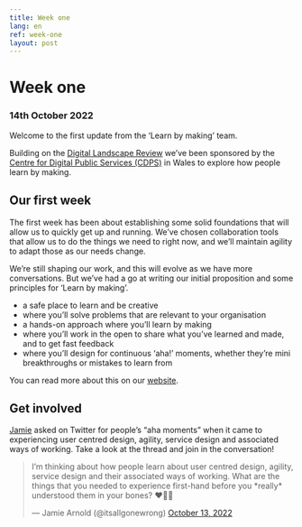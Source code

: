 ```yaml
---
title: Week one
lang: en
ref: week-one
layout: post
---
```


# Week one
### 14th October 2022

Welcome to the first update from the ‘Learn by making’ team.

Building on the [Digital Landscape Review](https://digitalpublicservices.gov.wales/our-work/completed-projects/digital-landscape-review/) we’ve been sponsored by the [Centre for Digital Public Services (CDPS)](https://digitalpublicservices.gov.wales/) in Wales to explore how people learn by making.

## Our first week

The first week has been about establishing some solid foundations that will allow us to quickly get up and running. We’ve chosen collaboration tools that allow us to do the things we need to right now, and we’ll maintain agility to adapt those as our needs change.

We’re still shaping our work, and this will evolve as we have more conversations. But we’ve had a go at writing our initial proposition and some principles for ‘Learn by making’.

* a safe place to learn and be creative
* where you’ll solve problems that are relevant to your organisation
* a hands-on approach where you’ll learn by making
* where you’ll work in the open to share what you’ve learned and made, and to get fast feedback
* where you’ll design for continuous ‘aha!’ moments, whether they’re mini breakthroughs or mistakes to learn from

You can read more about this on our [website](https://learnbymaking.wales).

## Get involved

[Jamie](https://twitter.com/itsallgonewrong) asked on Twitter for people’s “aha moments” when it came to experiencing user centred design, agility, service design and associated ways of working. Take a look at the thread and join in the conversation!   

<blockquote class="twitter-tweet"><p lang="en" dir="ltr">I’m thinking about how people learn about user centred design, agility, service design and their associated ways of working. What are the things that you needed to experience first-hand before you *really* understood them in your bones? ❤️🦴🙏</p>&mdash; Jamie Arnold (@itsallgonewrong) <a href="https://twitter.com/itsallgonewrong/status/1580493265769402371?ref_src=twsrc%5Etfw">October 13, 2022</a></blockquote> <script async src="https://platform.twitter.com/widgets.js" charset="utf-8"></script>